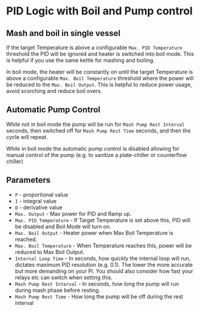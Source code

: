 # PID Logic with Boil and Pump control

## Mash and boil in single vessel

If the target Temperature is above a configurable `Max. PID Temperature` threshold the PID will be ignored and heater is switched into boil mode. This is helpful if you use the same kettle for mashing and boiling.

In boil mode, the heater will be constantly on until the target Temperature is above a configurable `Max. Boil Temperature` threshold where the power will be reduced to the `Max. Boil Output`. This is helpful to reduce power usage, avoid scorching and reduce boil overs.

## Automatic Pump Control

While not in boil mode the pump will be run for `Mash Pump Rest Interval` seconds, then switched off for `Mash Pump Rest Time` seconds, and then the cycle will repeat.

While in boil mode the automatic pump control is disabled allowing for manual control of the pump (e.g. to sanitize a plate-chiller or counterflow chiller)

## Parameters

* `P` - proportional value
* `I` - integral value
* `D` - derivative value
* `Max. Output` - Max power for PID and Ramp up.
* `Max. PID Temperature` - If Target Temperature is set above this, PID will be disabled and Boil Mode will turn on.
* `Max. Boil Output` - Heater power when Max Boil Temperature is reached.
* `Max. Boil Temperature` - When Temperature reaches this, power will be reduced to Max Boil Output.
* `Internal Loop Time` - In seconds, how quickly the internal loop will run, dictates maximum PID resolution (e.g. 0.1). The lower the more accurate but more demanding on your Pi. You should also consider how fast your relays etc can switch when setting this.
* `Mash Pump Rest Interval` - In seconds, how long the pump will run during mash phase before resting.
* `Mash Pump Rest Time` - How long the pump will be off during the rest interval